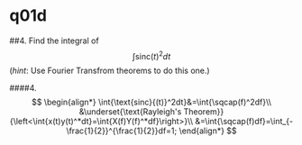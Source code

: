 # q01d

##4.
Find the integral of $$\int\text{sinc}(t)^2dt$$ (*hint*: Use Fourier Transfrom theorems to do this one.)


####4.
$$
    \begin{align*}
    \int{\text{sinc}{(t)}^2dt}&=\int{\sqcap(f)^2df}\\
    &\underset{\text{Rayleigh's Theorem}}{\left<\int{x(t)y(t)^*dt}=\int{X(f)Y(f)^*df}\right>}\\
    &=\int{\sqcap(f)df}=\int_{-\frac{1}{2}}^{\frac{1}{2}}df=1;
    \end{align*}
$$